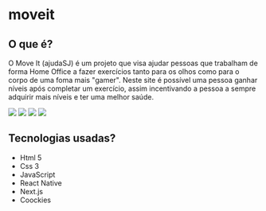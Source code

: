 # moveit

## O que é?

O Move It (ajudaSJ) é um projeto que visa ajudar pessoas que trabalham de forma Home Office a fazer exercícios tanto para os olhos como para o corpo de uma foma mais "gamer". Neste site é possível uma pessoa ganhar níveis após completar um exercício, assim incentivando a pessoa a sempre adquirir mais níveis e ter uma melhor saúde.

<img src="img/navegacao-adm.gif">

<img src="img/navegacao-user.gif">

<img src="img/index.png">

<img src="img/esqueci-a-senha.png">

## Tecnologias usadas?

- Html 5
- Css 3
- JavaScript
- React Native
- Next.js
- Coockies
